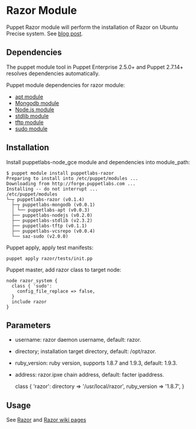 # Razor Module

Puppet Razor module will perform the installation of Razor on Ubuntu Precise system. See [blog post](http://puppetlabs.com/blog/puppet-razor-module/).

## Dependencies

The puppet module tool in Puppet Enterprise 2.5.0+ and Puppet 2.7.14+ resolves dependencies automatically.

Puppet module dependencies for razor module:

* [apt module](https://github.com/puppetlabs/puppetlabs-apt)
* [Mongodb module](https://github.com/puppetlabs/puppetlabs-mongodb)
* [Node.js module](https://github.com/puppetlabs/puppetlabs-nodejs)
* [stdlib module](https://github.com/puppetlabs/puppetlabs-stdlib)
* [tftp module](https://github.com/puppetlabs/puppetlabs-tftp)
* [sudo module](https://github.com/saz/puppet-sudo)

## Installation

Install puppetlabs-node_gce module and dependencies into module_path:

    $ puppet module install puppetlabs-razor
    Preparing to install into /etc/puppet/modules ...
    Downloading from http://forge.puppetlabs.com ...
    Installing -- do not interrupt ...
    /etc/puppet/modules
    └─┬ puppetlabs-razor (v0.1.4)
      ├─┬ puppetlabs-mongodb (v0.0.1)
      │ └── puppetlabs-apt (v0.0.3)
      ├── puppetlabs-nodejs (v0.2.0)
      ├── puppetlabs-stdlib (v2.3.2)
      ├── puppetlabs-tftp (v0.1.1)
      ├── puppetlabs-vcsrepo (v0.0.4)
      └── saz-sudo (v2.0.0)

Puppet apply, apply test manifests:

    puppet apply razor/tests/init.pp

Puppet master, add razor class to target node:

    node razor_system {
      class { 'sudo':
        config_file_replace => false,
      }
      include razor
    }

## Parameters

* username: razor daemon username, default: razor.
* directory; installation target directory, default: /opt/razor.
* ruby_version: ruby version, supports 1.8.7 and 1.9.3, default: 1.9.3.
* address: razor.ipxe chain address, default: facter ipaddress.

    class { 'razor':
      directory    => '/usr/local/razor',
      ruby_version => '1.8.7',
    }

## Usage

See [Razor](https://github.com/puppetlabs/Razor) and [Razor wiki pages](https://github.com/puppetlabs/Razor/wiki)
